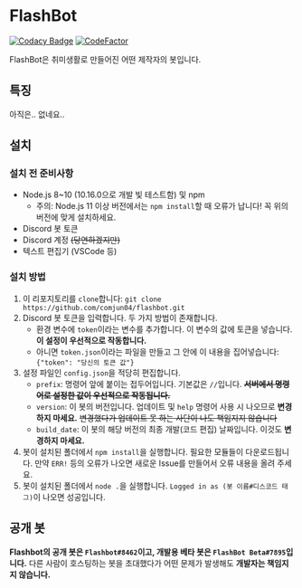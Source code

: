 # FlashBot
[![Codacy Badge](https://api.codacy.com/project/badge/Grade/debbd11ee96447e2bb9522ac60acb880)](https://www.codacy.com/app/comjun04/flashbot?utm_source=github.com&amp;utm_medium=referral&amp;utm_content=comjun04/flashbot&amp;utm_campaign=Badge_Grade)
[![CodeFactor](https://www.codefactor.io/repository/github/comjun04/flashbot/badge)](https://www.codefactor.io/repository/github/comjun04/flashbot)

FlashBot은 취미생활로 만들어진 어떤 제작자의 봇입니다.

## 특징
아직은.. 없네요..

## 설치
### 설치 전 준비사항
* Node.js 8~10 (10.16.0으로 개발 빛 테스트함) 및 npm
    * 주의: Node.js 11 이상 버전에서는 `npm install`할 때 오류가 납니다! 꼭 위의 버전에 맞게 설치하세요.
* Discord 봇 토큰
* Discord 계정 ~~(당연하겠지만)~~
* 텍스트 편집기 (VSCode 등)

### 설치 방법
1. 이 리포지토리를 `clone`합니다: `git clone https://github.com/comjun04/flashbot.git`
2. Discord 봇 토큰을 입력합니다. 두 가지 방법이 존재합니다.
    * 환경 변수에 `token`이라는 변수를 추가합니다. 이 변수의 값에 토큰을 넣습니다. **이 설정이 우선적으로 작동합니다.**
    * 아니면 `token.json`이라는 파일을 만들고 그 안에 이 내용을 집어넣습니다:
`{"token": "당신의 토큰 값"}`
3. 설정 파일인 `config.json`을 적당히 편집합니다.
    * `prefix`: 명령어 앞에 붙이는 접두어입니다. 기본값은 `//`입니다. ~~**서버에서 명령어로 설정한 값이 우선적으로 작동됩니다.**~~
    * `version`: 이 봇의 버전입니다. 업데이트 및 `help` 명령어 사용 시 나오므로 **변경하지 마세요.** ~~변경했다가 업데이트 못 하는 사단이 나도 책임지지 않습니다~~
    * `build_date`: 이 봇의 해당 버전의 최종 개발(코드 편집) 날짜입니다. 이것도 **변경하지 마세요.**
4. 봇이 설치된 폴더에서 `npm install`을 실행합니다. 필요한 모듈들이 다운로드됩니다. 만약 `ERR!` 등의 오류가 나오면 새로운 Issue를 만들어서 오류 내용을 올려 주세요.
5. 봇이 설치된 폴더에서 `node .`을 실행합니다. `Logged in as (봇 이름#디스코드 태그)`이 나오면 성공입니다.

## 공개 봇
**Flashbot의 공개 봇은 `Flashbot#8462`이고, 개발용 베타 봇은 `FlashBot Beta#7895`입니다.** 다른 사람이 호스팅하는 봇을 초대했다가 어떤 문제가 발생해도 **개발자는 책임지지 않습니다.**
